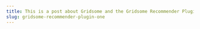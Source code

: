```yaml
---
title: This is a post about Gridsome and the Gridsome Recommender Plugin
slug: gridsome-recommender-plugin-one
---
```

